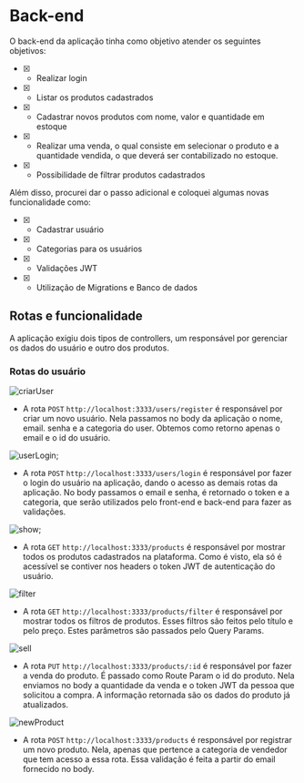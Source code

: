 # Back-end

O back-end da aplicação tinha como objetivo atender os seguintes objetivos:

- [x] - Realizar login
- [x] - Listar os produtos cadastrados
- [x] - Cadastrar novos produtos com nome, valor e quantidade em estoque
- [x] - Realizar uma venda, o qual consiste em selecionar o produto e a quantidade vendida, o que deverá ser contabilizado no estoque.
- [x] - Possibilidade de filtrar produtos cadastrados

Além disso, procurei dar o passo adicional e coloquei algumas novas funcionalidade como:

- [x] - Cadastrar usuário
- [x] - Categorias para os usuários
- [x] - Validações JWT
- [x] - Utilização de Migrations e Banco de dados

## Rotas e funcionalidade

A aplicação exigiu dois tipos de controllers, um responsável por gerenciar os dados do usuário e outro dos produtos.

### Rotas do usuário

![criarUser](./assets/criar_user.PNG)

- A rota `POST` `http://localhost:3333/users/register` é responsável por criar um novo usuário. Nela passamos no body da aplicação o nome, email. senha e a categoria do user. Obtemos como retorno apenas o email e o id do usuário.

![userLogin](./assets/login_user.PNG);

- A rota `POST` `http://localhost:3333/users/login` é responsável por fazer o login do usuário na aplicação, dando o acesso as demais rotas da aplicação. No body passamos o email e senha, é retornado o token e a categoria, que serão utilizados pelo front-end e back-end para fazer as validações.

![show](./assets/show.PNG);

- A rota `GET` `http://localhost:3333/products` é responsável por mostrar todos os produtos cadastrados na plataforma. Como é visto, ela só é acessível se contiver nos headers o token JWT de autenticação do usuário.

![filter](./assets/filter.PNG)

- A rota `GET` `http://localhost:3333/products/filter` é responsável por mostrar todos os filtros de produtos. Esses filtros são feitos pelo título e pelo preço. Estes parâmetros são passados pelo Query Params.

![sell](./assets/sell.PNG)

- A rota `PUT` `http://localhost:3333/products/:id` é responsável por fazer a venda do produto. É passado como Route Param o id do produto. Nela enviamos no body a quantidade da venda e o token JWT da pessoa que solicitou a compra. A informação retornada são os dados do produto já atualizados.

![newProduct](./assets/newProduct.PNG)

- A rota `POST` `http://localhost:3333/products` é responsável por registrar um novo produto. Nela, apenas que pertence a categoria de vendedor que tem acesso a essa rota. Essa validação é feita a partir do email fornecido no body.

